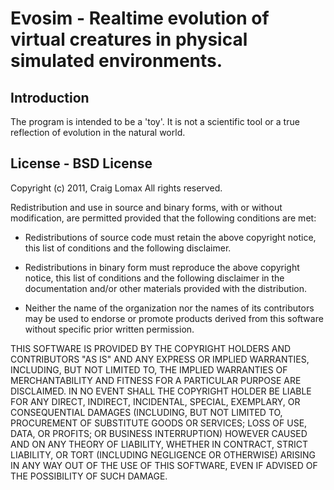# Evosim - Realtime evolution of virtual creatures in physical simulated environments.
## Introduction
The program is intended to be a 'toy'. It is not a scientific tool or a true reflection of evolution in the natural world.

## License - BSD License
Copyright (c) 2011, Craig Lomax
All rights reserved.

Redistribution and use in source and binary forms, with or without
modification, are permitted provided that the following conditions are met:

*	Redistributions of source code must retain the above copyright notice, this list of conditions and the following disclaimer.

*	Redistributions in binary form must reproduce the above copyright notice, this list of conditions and the following disclaimer in the documentation and/or other materials provided with the distribution.

*	Neither the name of the organization nor the names of its contributors may be used to endorse or promote products derived from this software without specific prior written permission.

THIS SOFTWARE IS PROVIDED BY THE COPYRIGHT HOLDERS AND CONTRIBUTORS "AS IS" AND
ANY EXPRESS OR IMPLIED WARRANTIES, INCLUDING, BUT NOT LIMITED TO, THE IMPLIED
WARRANTIES OF MERCHANTABILITY AND FITNESS FOR A PARTICULAR PURPOSE ARE
DISCLAIMED. IN NO EVENT SHALL THE COPYRIGHT HOLDER BE LIABLE FOR ANY
DIRECT, INDIRECT, INCIDENTAL, SPECIAL, EXEMPLARY, OR CONSEQUENTIAL DAMAGES
(INCLUDING, BUT NOT LIMITED TO, PROCUREMENT OF SUBSTITUTE GOODS OR SERVICES;
LOSS OF USE, DATA, OR PROFITS; OR BUSINESS INTERRUPTION) HOWEVER CAUSED AND
ON ANY THEORY OF LIABILITY, WHETHER IN CONTRACT, STRICT LIABILITY, OR TORT
(INCLUDING NEGLIGENCE OR OTHERWISE) ARISING IN ANY WAY OUT OF THE USE OF THIS
SOFTWARE, EVEN IF ADVISED OF THE POSSIBILITY OF SUCH DAMAGE.